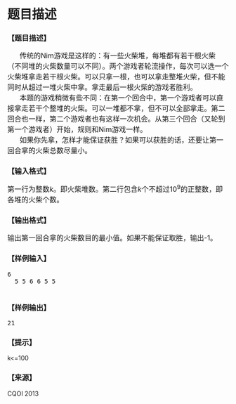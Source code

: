 # 题目描述


<h3>
【题目描述】
</h3>
<div class="content">
<div style="text-indent:21pt;">
<span style="font-size:medium;">传统的Nim游戏是这样的：有一些火柴堆，每堆都有若干根火柴（不同堆的火柴数量可以不同）。两个游戏者轮流操作，每次可以选一个火柴堆拿走若干根火柴。可以只拿一根，也可以拿走整堆火柴，但不能同时从超过一堆火柴中拿。拿走最后一根火柴的游戏者胜利。</span> 
</div>
<div style="text-indent:21pt;">
<span style="font-size:medium;">本题的游戏稍微有些不同：在第一个回合中，第一个游戏者可以直接拿走若干个整堆的火柴。可以一堆都不拿，但不可以全部拿走。第二回合也一样，第二个游戏者也有这样一次机会。从第三个回合（又轮到第一个游戏者）开始，规则和Nim游戏一样。</span> 
</div>
<div style="text-indent:21pt;">
<span style="font-size:medium;">如果你先拿，怎样才能保证获胜？如果可以获胜的话，还要让第一回合拿的火柴总数尽量小。</span> 
</div>
</div>
<h3>
【输入格式】
</h3>
<div class="content">
<div>
<span style="font-size:medium;">第一行为整数<i>k</i>。即火柴堆数。第二行包含<i>k</i>个不超过10<sup>9</sup>的正整数，即各堆的火柴个数。</span><span style="font-size:medium;"> </span> 
</div>
</div>
<h3>
【输出格式】
</h3>
<div class="content">
<div>
<span style="font-size:medium;">输出第一回合拿的火柴数目的最小值。如果不能保证取胜，输出-1。</span> 
</div>
</div>
<h3>
【样例输入】
</h3>
<pre>6
  5 5 6 6 5 5
  </pre>
<h3>
【样例输出】
</h3>
<pre>21</pre>
<h3>
【提示】
</h3>
<div class="content">
<p>
k&lt;=100
</p>
</div>
<h3>
【来源】
</h3>
<p>
CQOI 2013
</p>
